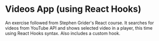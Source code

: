# Videos App (using React Hooks)

An exercise followed from Stephen Grider's React course. It searches for videos from YouTube API and shows selected video in a player, this time using React Hooks syntax. Also includes a custom hook.
